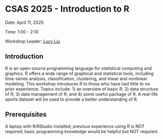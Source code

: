 # CSAS 2025 - Introduction to R

Date: April 11, 2025 

Time: 1:00 - 2:10 

Workshop Leader: [Lucy Liu](https://www.linkedin.com/in/lucy-liustat/)

## Introduction

R is an open-source programming language for statistical computing and graphics. R offers a wide range of graphical and statistical tools, including time-series analysis, classification, clustering, and linear and nonlinear modeling. This workshop introduces R to those who have had little to no prior experience. Topics include: 1) an overview of basic R; 2) data structure of R; 3) data management of R; and 4) some useful package of R. A real-life sports dataset will be used to provide a better understanding of R.

## Prerequisites

A laptop with R/RStudio installed; previous experience using R is NOT required; basic programming knowledge would be helpful but NOT required.